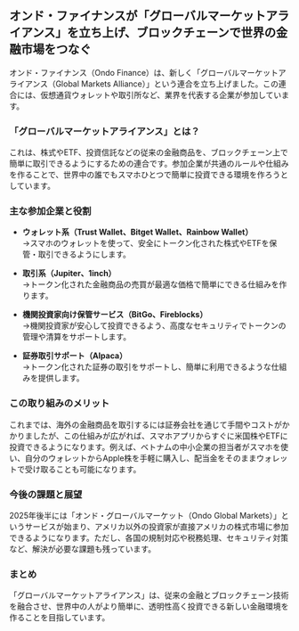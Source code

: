 ## オンド・ファイナンスが「グローバルマーケットアライアンス」を立ち上げ、ブロックチェーンで世界の金融市場をつなぐ

オンド・ファイナンス（Ondo Finance）は、新しく「グローバルマーケットアライアンス（Global Markets Alliance）」という連合を立ち上げました。この連合には、仮想通貨ウォレットや取引所など、業界を代表する企業が参加しています。

### 「グローバルマーケットアライアンス」とは？

これは、株式やETF、投資信託などの従来の金融商品を、ブロックチェーン上で簡単に取引できるようにするための連合です。参加企業が共通のルールや仕組みを作ることで、世界中の誰でもスマホひとつで簡単に投資できる環境を作ろうとしています。

### 主な参加企業と役割

- **ウォレット系（Trust Wallet、Bitget Wallet、Rainbow Wallet）**  
    →スマホのウォレットを使って、安全にトークン化された株式やETFを保管・取引できるようにします。
    
- **取引系（Jupiter、1inch）**  
    →トークン化された金融商品の売買が最適な価格で簡単にできる仕組みを作ります。
    
- **機関投資家向け保管サービス（BitGo、Fireblocks）**  
    →機関投資家が安心して投資できるよう、高度なセキュリティでトークンの管理や清算をサポートします。
    
- **証券取引サポート（Alpaca）**  
    →トークン化された証券の取引をサポートし、簡単に利用できるような仕組みを提供します。
    

### この取り組みのメリット

これまでは、海外の金融商品を取引するには証券会社を通じて手間やコストがかかりましたが、この仕組みが広がれば、スマホアプリからすぐに米国株やETFに投資できるようになります。例えば、ベトナムの中小企業の担当者がスマホを使い、自分のウォレットからApple株を手軽に購入し、配当金をそのままウォレットで受け取ることも可能になります。

### 今後の課題と展望

2025年後半には「オンド・グローバルマーケット（Ondo Global Markets）」というサービスが始まり、アメリカ以外の投資家が直接アメリカの株式市場に参加できるようになります。ただし、各国の規制対応や税務処理、セキュリティ対策など、解決が必要な課題も残っています。

### まとめ

「グローバルマーケットアライアンス」は、従来の金融とブロックチェーン技術を融合させ、世界中の人がより簡単に、透明性高く投資できる新しい金融環境を作ることを目指しています。